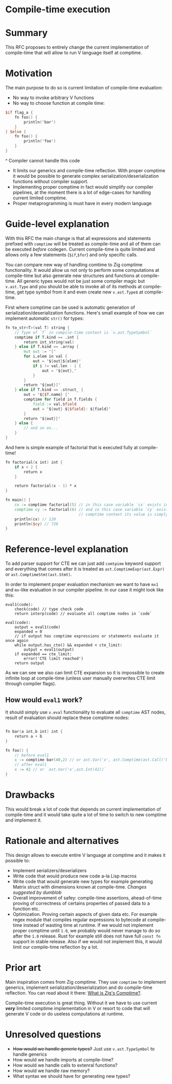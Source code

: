 # Compile-time execution

# Summary 

This RFC proposes to entirely change the current implementation of compile-time that will allow to run V language itself at comptime.

# Motivation

 The main purpose to do so is current limitation of compile-time evaluation:
- No way to invoke arbitrary V functions
- No way to choose function at compile time: 
```v
$if flag_a {
    fn foo() {
        println('bar')
    }
} $else {
    fn foo() {
        println('foo')
    }
}
```
^ Compiler cannot handle this code 

- It limits our generics and compile-time reflection. With proper comptime it would be possible to generate complex serialization/deserialization functions without compiler support. 
- Implementing proper comptime in fact would simplify our compiler pipelines, at the moment there is a lot of edge-cases for handling current limited comptime. 
- Proper metaprogramming is must have in every modern language 


# Guide-level explanation 

With this RFC the main change is that all expressions and statements prefixed with `comptime` will be treated as compile-time and all of them can be executed *before* codegen. Current compile-time is quite limited and allows only a few statements (`$if`,`$for`) and only specific calls.

You can compare new way of handling comtime to Zig comptime functionality. It would allow us not only to perform some computations at compile-time but also generate new structures and functions at compile-time. All generic types would not be just some compiler magic but `v.ast.Type` and you should be able to invoke all of its methods at compile-time, get type symbol from it and even create new `v.ast.Type`s at compile-time.  

First where comptime can be used is automatic generation of serialization/deserialization functions. Here's small example of how we can implement automatic `str()` for types: 
```v
fn to_str<T>(val T) string {
    // Type of `T` in compile-time context is `v.ast.TypeSymbol`
    comptime if T.kind == .int {
        return int_string(val)
    } else if T.kind == .array {
        mut out := '['
        for i,elem in val {
            out = '${out}${elem}'
            if i != val.len - 1 {
                out = '${out},'
            }
        }
        return '${out}]'
    } else if T.kind == .struct_ {
        out = '${$T.name} {'
        comptime for field in T.fields {
            field := val.$field 
            out = '${out} ${$field}: ${field}'
        }
        return '${out}}'
    } else {
        // and so on...
    }
}
```


And here is simple example of factorial that is executed fully at compile-time! 
```v
fn factorial(x int) int {
    if x < 2 {
        return x 
    } 

    return factorial(x - 1) * x
}

fn main() {
    cx := comptime factorial(5) // in this case variable `cx` exists in generated code and only result of evaluating factorial is stored in it
    comptime cy := factorial(6) // and in this case variable `cy` exists only at compile-time, every time you try to use it from non
                                // comptime context its value is simply inserted into AST tree: `ast.Comptime(ast.Ident('cy'))` becomes `ast.Int(720)`
    println(cx) // 120 
    println($cy) // 720
}
```

# Reference-level explanation 

To add parser support for CTE we can just add `comtpime` keyword support and everything that comes after it is treated as `ast.ComptimeExpr(ast.Expr)` or `ast.ComptimeStmt(ast.Stmt)`. 

In order to implement proper evaluation mechanism we want to have `mx1` and `mx`-like evaluation in our compiler pipeline. In our case it might look like this:
```
eval1(code):
    check(code) // type check code
    return interp(code) // evaluate all comptime nodes in `code`

eval(code):
    output = eval1(code) 
    expanded = 0 
    // if output has comptime expressions or statements evaluate it once again
    while output.has_cte() && expanded < cte_limit:
        output = eval1(output)
    if expanded == cte_limit:
        error('CTE limit reached')
    return output
```

As we can see we also can limit CTE expansion so it is impossible to create infinite loop at compile-time (unless user manually overwrites CTE limit through compiler flags). 

## How would `eval1` work? 

It should simply use `v.eval` functionality to evaluate all `comptime` AST nodes, result of evaluation should replace these comptime nodes:
```v

fn bar(a int,b int) int {
    return a + b
}

fn foo() {
    // before eval1
    x := comptime bar(40,2) // or ast.Var('x', ast.Comptime(ast.Call('bar', 40,2)))
    // after eval1
    x := 42 // or `ast.Var('x',ast.Int(42))`
}

```

# Drawbacks 
This would break a lot of code that depends on current implementation of compile-time and it would take quite a lot of time to switch to new comptime and implement it. 

# Rationale and alternatives 

This design allows to execute entire V language at comptime and it makes it possible to:
- Implement serializers/deserializers
- Write code that would produce new code a-la Lisp macros 
- Write code that would generate new types for example generating Matrix struct with dimensions known at compile-time.
*Changes suggested by dumblob*
- Overall improvement of safey: compile-time assertions, ahead-of-time proving of correctness of certains properties of passed data to a function etc.
- Optimization. Proving certain aspects of given data etc. For example regex module that compiles regular expressions to bytecode at compile-time instead of wasting time at runtime.
If we would not implement proper comptime until `1.0`, we probably would never manage to do so after the `1.0` release. Rust for example still does not have full `const fn` support in stable release. Also if we would not implement this, it would limit our compile-time reflection by a lot. 

# Prior art 

Main inspiration comes from Zig comptime. They use `comptime` to implement generics, implement serialization/deserialization and do compile-time reflection. You can read about it there: [What is Zig's Comptime?](https://kristoff.it/blog/what-is-zig-comptime/). 

Compile-time execution is great thing. Without it we have to use current ***very*** limited comptime implementation in V or resort to code that will generate V code or do useless computations at runtime. 

# Unresolved questions

- ~~How would we handle generic types?~~ Just use `v.ast.TypeSymbol` to handle generics
- How would we handle imports at compile-time? 
- How would we handle calls to extenral functions?
- How would we handle raw memory? 
- What syntax we should have for generating new types?
